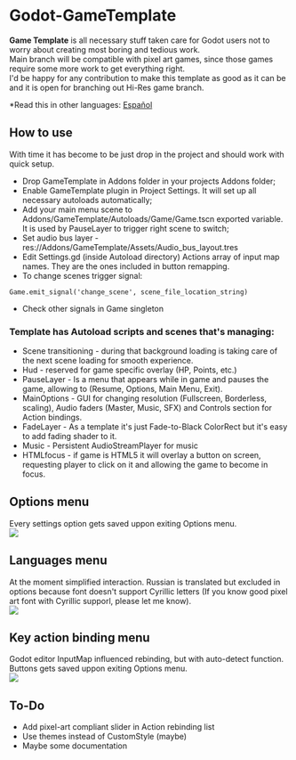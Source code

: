 
# Godot-GameTemplate
**Game Template** is all necessary stuff taken care for Godot users not to worry about creating most boring and tedious work.  
Main branch will be compatible with pixel art games, since those games require some more work to get everything right.  
I'd be happy for any contribution to make this template as good as it can be and it is open for branching out Hi-Res game branch.  

*Read this in other languages: [Español](README_es.md)

## How to use
With time it has become to be just drop in the project and should work with quick setup.
* Drop GameTemplate in Addons folder in your projects Addons folder;
* Enable GameTemplate plugin in Project Settings. It will set up all necessary autoloads automatically;
* Add your main menu scene to Addons/GameTemplate/Autoloads/Game/Game.tscn exported variable. It is used by PauseLayer to trigger right scene to switch;
* Set audio bus layer - res://Addons/GameTemplate/Assets/Audio_bus_layout.tres
* Edit Settings.gd (inside Autoload directory) Actions array of input map names. They are the ones included in button remapping.
* To change scenes trigger signal:
```
Game.emit_signal('change_scene', scene_file_location_string)
```
* Check other signals in Game singleton


### Template has Autoload scripts and scenes that's managing:  
* Scene transitioning - during that background loading is taking care of the next scene loading for smooth experience.  
* Hud - reserved for game specific overlay (HP, Points, etc.)  
* PauseLayer - Is a menu that appears while in game and pauses the game, allowing to (Resume, Options, Main Menu, Exit).  
* MainOptions - GUI for changing resolution (Fullscreen, Borderless, scaling), Audio faders (Master, Music, SFX) and Controls section for Action bindings.    
* FadeLayer - As a template it's just Fade-to-Black ColorRect but it's easy to add fading shader to it.  
* Music - Persistent AudioStreamPlayer for music
* HTMLfocus - if game is HTML5 it will overlay a button on screen, requesting player to click on it and allowing the game to become in focus.  

## Options menu  
Every settings option gets saved uppon exiting Options menu.  
![](https://github.com/nezvers/Godot-GameTemplate/blob/master/Img/Options.png?raw=true)

## Languages menu  
At the moment simplified interaction.
Russian is translated but excluded in options because font doesn't support Cyrillic letters (If you know good pixel art font with Cyrillic supporl, please let me know).  
![](https://github.com/nezvers/Godot-GameTemplate/blob/master/Img/Languages.PNG?raw=true)

## Key action binding menu  
Godot editor InputMap influenced rebinding, but with auto-detect function.  
Buttons gets saved uppon exiting Options menu.  
![](https://github.com/nezvers/Godot-GameTemplate/blob/master/Img/Controls.PNG?raw=true)

## To-Do
* Add pixel-art compliant slider in Action rebinding list
* Use themes instead of CustomStyle (maybe)
* Maybe some documentation

